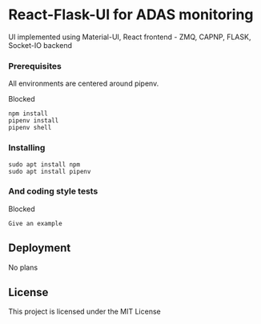 # React-Flask-UI for ADAS monitoring

UI implemented using Material-UI, React frontend - ZMQ, CAPNP, FLASK, Socket-IO backend

### Prerequisites
All environments are centered around pipenv. 

Blocked 

```
npm install
pipenv install
pipenv shell
```

### Installing

```
sudo apt install npm
sudo apt install pipenv
```


### And coding style tests

Blocked 
```
Give an example
```

## Deployment
No plans 

## License

This project is licensed under the MIT License 
